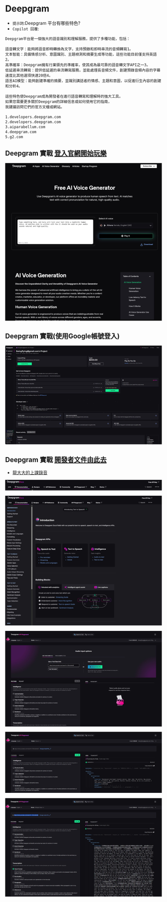 # Deepgram
- `提示詞`:Deepgram 平台有哪些特色?
- `Copilot 回覆`:
```
Deepgram平台是一個強大的語音識別和理解服務，提供了多種功能，包括：

語音轉文字：能夠將語音即時轉換為文字，支持預錄和即時串流的音頻轉寫1。
文本智能：具備情感分析、意圖識別、主題檢測和摘要生成等功能，這些功能目前僅支持英語2。
高準確率：Deepgram擁有行業領先的準確率，使其成為最可靠的語音轉文字API之一3。
低延遲串流轉寫：提供低延遲的串流轉寫服務，並能處理長音頻文件，創建預錄音頻內容的字幕速度比其他選項快達20倍4。
語言AI模型：能夠創建準確的摘要，並識別講話者的情感、主題和意圖，以促進衍生內容的創建和分析4。

這些特色使Deepgram成為開發者在進行語音轉寫和理解時的強大工具。
如果您需要更多關於Deepgram的詳細信息或如何使用它的指南，
我建議訪問它們的官方文檔或網站。

1.developers.deepgram.com
2.developers.deepgram.com
3.aiparabellum.com
4.deepgram.com
5.g2.com
```


## Deepgram 實戰 [登入官網開始玩樂](https://deepgram.com/ai-voice-generator)

![DeepGram_1](../pics/DeepGram_1.JPG)

## Deepgram 實戰(使用Google帳號登入)

![DeepGram_2](../pics/DeepGram_2.JPG)


## Deepgram 實戰 [開發者文件由此去](https://developers.deepgram.com/docs/introduction)
- [龍大大的上課錄音](https://www.youtube.com/watch?v=1O2cUdhst0I)

![DeepGram_docs](../pics/DeepGram_docs.JPG)

![DeepGram_3](../pics/DeepGram_3.JPG)

![DeepGram_4](../pics/DeepGram_4.JPG)

![DeepGram_5](../pics/DeepGram_5.JPG)

![DeepGram_6](../pics/DeepGram_6.JPG)
